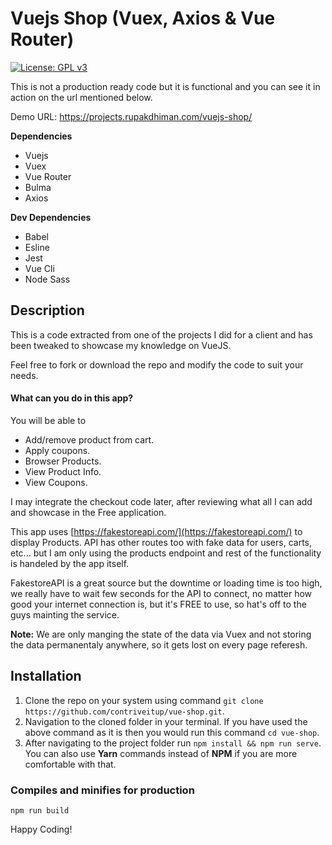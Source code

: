 # Vuejs Shop (Vuex, Axios & Vue Router)

[![License: GPL v3](https://img.shields.io/badge/License-GPLv3-blue.svg)](https://www.gnu.org/licenses/gpl-3.0)

This is not a production ready code but it is functional and you can see it in action on the url mentioned below.

Demo URL: https://projects.rupakdhiman.com/vuejs-shop/

**Dependencies**

- Vuejs
- Vuex
- Vue Router
- Bulma
- Axios

**Dev Dependencies**

- Babel
- Esline
- Jest
- Vue Cli
- Node Sass

## Description

This is a code extracted from one of the projects I did for a client and has been tweaked to showcase my knowledge on VueJS.

Feel free to fork or download the repo and modify the code to suit your needs.

#### What can you do in this app?

You will be able to

- Add/remove product from cart.
- Apply coupons.
- Browser Products.
- View Product Info.
- View Coupons.

I may integrate the checkout code later, after reviewing what all I can add and showcase in the Free application.

This app uses [https://fakestoreapi.com/](https://fakestoreapi.com/) to display Products. API has other routes too with fake data for users, carts, etc... but I am only using the products endpoint and rest of the functionality is handeled by the app itself.

FakestoreAPI is a great source but the downtime or loading time is too high, we really have to wait few seconds for the API to connect, no matter how good your internet connection is, but it's FREE to use, so hat's off to the guys mainting the service.

**Note:** We are only manging the state of the data via Vuex and not storing the data permanentaly anywhere, so it gets lost on every page referesh.

## Installation

1. Clone the repo on your system using command `git clone https://github.com/contriveitup/vue-shop.git`.
2. Navigation to the cloned folder in your terminal. If you have used the above command as it is then you would run this command `cd vue-shop`.
3. After navigating to the project folder run `npm install && npm run serve`. You can also use **Yarn** commands instead of **NPM** if you are more comfortable with that.

### Compiles and minifies for production

```
npm run build
```

Happy Coding!
